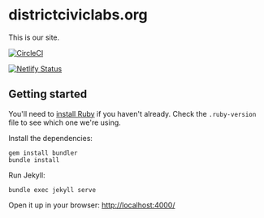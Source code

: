 # districtciviclabs.org

This is our site.

[![CircleCI](https://circleci.com/gh/district-civic-labs/districtciviclabs.org.svg?style=svg)](https://circleci.com/gh/district-civic-labs/districtciviclabs.org)

[![Netlify Status](https://api.netlify.com/api/v1/badges/002318ee-c403-4c8f-a2a7-fd75472127c3/deploy-status)](https://app.netlify.com/sites/wonderful-visvesvaraya-914a3f/deploys)

## Getting started

You'll need to [install Ruby](https://www.ruby-lang.org/en/documentation/installation/) if you haven't already. Check the `.ruby-version` file to see which one we're using.

Install the dependencies:

```
gem install bundler
bundle install
```

Run Jekyll:

```
bundle exec jekyll serve
```

Open it up in your browser: <http://localhost:4000/>
